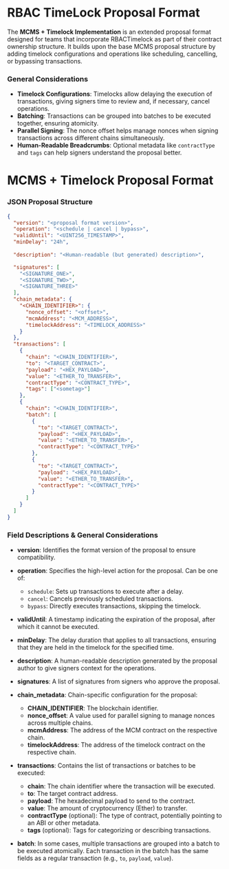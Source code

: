 # RBAC TimeLock Proposal Format

The **MCMS + Timelock Implementation** is an extended proposal format designed for teams that incorporate 
RBACTimelock as part of their contract ownership structure. It builds upon the base MCMS proposal structure by adding 
timelock configurations and operations like scheduling, cancelling, or bypassing transactions.
### General Considerations

- **Timelock Configurations**: Timelocks allow delaying the execution of transactions, giving signers time to review and, if necessary, cancel operations.
- **Batching**: Transactions can be grouped into batches to be executed together, ensuring atomicity.
- **Parallel Signing**: The nonce offset helps manage nonces when signing transactions across different chains simultaneously.
- **Human-Readable Breadcrumbs**: Optional metadata like `contractType` and `tags` can help signers understand the proposal better.

# MCMS + Timelock Proposal Format

<!-- panels:start -->

<!-- div:left-panel -->
### JSON Proposal Structure

```json
{
  "version": "<proposal format version>",
  "operation": "<schedule | cancel | bypass>",
  "validUntil": "<UINT256_TIMESTAMP>",
  "minDelay": "24h",
  
  "description": "<Human-readable (but generated) description>",

  "signatures": [
    "<SIGNATURE_ONE>",
    "<SIGNATURE_TWO>",
    "<SIGNATURE_THREE>"
  ],
  "chain_metadata": {
    "<CHAIN_IDENTIFIER>": {
      "nonce_offset": "<offset>",
      "mcmAddress": "<MCM_ADDRESS>",
      "timelockAddress": "<TIMELOCK_ADDRESS>"
    }
  },
  "transactions": [
    {
      "chain": "<CHAIN_IDENTIFIER>",
      "to": "<TARGET_CONTRACT>",
      "payload": "<HEX_PAYLOAD>",
      "value": "<ETHER_TO_TRANSFER>",
      "contractType": "<CONTRACT_TYPE>",
      "tags": ["<sometag>"]
    },
    {
      "chain": "<CHAIN_IDENTIFIER>",
      "batch": [
        {
          "to": "<TARGET_CONTRACT>",
          "payload": "<HEX_PAYLOAD>",
          "value": "<ETHER_TO_TRANSFER>",
          "contractType": "<CONTRACT_TYPE>"
        },
        {
          "to": "<TARGET_CONTRACT>",
          "payload": "<HEX_PAYLOAD>",
          "value": "<ETHER_TO_TRANSFER>",
          "contractType": "<CONTRACT_TYPE>"
        }
      ]
    }
  ]
}
```

<!-- div:right-panel -->
### Field Descriptions & General Considerations

- **version**: Identifies the format version of the proposal to ensure compatibility.

- **operation**: Specifies the high-level action for the proposal. Can be one of:
  - `schedule`: Sets up transactions to execute after a delay.
  - `cancel`: Cancels previously scheduled transactions.
  - `bypass`: Directly executes transactions, skipping the timelock.

- **validUntil**: A timestamp indicating the expiration of the proposal, after which it cannot be executed.

- **minDelay**: The delay duration that applies to all transactions, ensuring that they are held in the timelock for the specified time.

- **description**: A human-readable description generated by the proposal author to give signers context for the operations.

- **signatures**: A list of signatures from signers who approve the proposal.

- **chain_metadata**: Chain-specific configuration for the proposal:
  - **CHAIN_IDENTIFIER**: The blockchain identifier.
  - **nonce_offset**: A value used for parallel signing to manage nonces across multiple chains.
  - **mcmAddress**: The address of the MCM contract on the respective chain.
  - **timelockAddress**: The address of the timelock contract on the respective chain.

- **transactions**: Contains the list of transactions or batches to be executed:
  - **chain**: The chain identifier where the transaction will be executed.
  - **to**: The target contract address.
  - **payload**: The hexadecimal payload to send to the contract.
  - **value**: The amount of cryptocurrency (Ether) to transfer.
  - **contractType** (optional): The type of contract, potentially pointing to an ABI or other metadata.
  - **tags** (optional): Tags for categorizing or describing transactions.

- **batch**: In some cases, multiple transactions are grouped into a batch to be executed atomically. Each transaction in the batch has the same fields as a regular transaction (e.g., `to`, `payload`, `value`).


<!-- panels:end -->